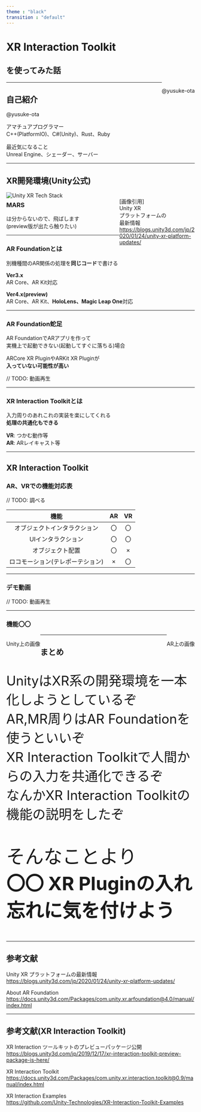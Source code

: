```yaml
---
theme : "black"
transition : "default"
---
```


<style type="text/css">
  .reveal h1,
  .reveal h2,
  .reveal h3,
  .reveal h4,
  .reveal h5,
  .reveal h6 {
    text-transform: none;
  }
  p { text-align: left; }
</style>

# XR Interaction Toolkit
## を使ってみた話

<div style="float:right;">

@yusuke-ota
</div>

---

<!--
使ってみる
* VR(サンプルデモで大体わかるから割愛)
* AR <= サンプルがほとんど無いので、触ってみて、まとめる

-->

## 自己紹介

@yusuke-ota

アマチュアプログラマー  
C++(PlatformIO)、C#(Unity)、Rust、Ruby

最近気になること  
Unreal Engine、シェーダー、サーバー

---

## XR開発環境(Unity公式)

<div style="width: 60%; float: left">

<img src="https://blogs.unity3d.com/wp-content/uploads/2020/01/image1-2.png" alt="Unity XR Tech Stack">
</div>

<div style="width: 40%; float: right">

[画像引用]  
Unity XR  
プラットフォームの  
最新情報
<https://blogs.unity3d.com/jp/2020/01/24/unity-xr-platform-updates/>

</div>

---

### MARS

は分からないので、飛ばします  
(preview版が出たら触りたい)

---

### AR Foundationとは

別機種間のAR関係の処理を**同じコード**で書ける

**Ver3.x**  
AR Core、AR Kit対応

**Ver4.x(preview)**  
AR Core、AR Kit、**HoloLens、Magic Leap One**対応

---

### AR Foundation蛇足

AR FoundationでARアプリを作って  
実機上で起動できない(起動してすぐに落ちる)場合

ARCore XR PluginやARKit XR Pluginが  
**入っていない可能性が高い**

// TODO: 動画再生

---

### XR Interaction Toolkitとは

入力周りのあれこれの実装を楽にしてくれる  
**処理の共通化もできる**

**VR**: つかむ動作等  
**AR**: ARレイキャスト等

---

## XR Interaction Toolkit

### AR、VRでの機能対応表

// TODO: 調べる

|機能|AR|VR|
|:---:|:---:|:---:|
|オブジェクトインタラクション|〇|〇|
|UIインタラクション|〇|〇|
|オブジェクト配置|〇|×|
|ロコモーション(テレポーテション)|×|〇|

---

### デモ動画

// TODO: 動画再生

---

### 機能〇〇

<div style="float:left;">

Unity上の画像

</div>

<div style="float:right;">

AR上の画像
</div>

---

## まとめ

<span style="font-size: 35px" >

UnityはXR系の開発環境を一本化しようとしているぞ  
AR,MR周りはAR Foundationを使うといいぞ  
XR Interaction Toolkitで人間からの入力を共通化できるぞ  
なんかXR Interaction Toolkitの機能の説明をしたぞ  

</span>

<span style="font-size: 50px" >

そんなことより  
**〇〇 XR Pluginの入れ忘れに気を付けよう**

</span>

---

## 参考文献

Unity XR プラットフォームの最新情報  
<https://blogs.unity3d.com/jp/2020/01/24/unity-xr-platform-updates/>

About AR Foundation  
<https://docs.unity3d.com/Packages/com.unity.xr.arfoundation@4.0/manual/index.html>

---

## 参考文献(XR Interaction Toolkit)

XR Interaction ツールキットのプレビューパッケージ公開  
<https://blogs.unity3d.com/jp/2019/12/17/xr-interaction-toolkit-preview-package-is-here/>

XR Interaction Toolkit  
<https://docs.unity3d.com/Packages/com.unity.xr.interaction.toolkit@0.9/manual/index.html>

XR Interaction Examples  
<https://github.com/Unity-Technologies/XR-Interaction-Toolkit-Examples>
